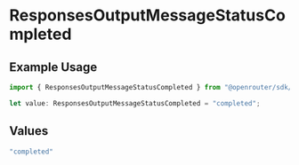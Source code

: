 # ResponsesOutputMessageStatusCompleted

## Example Usage

```typescript
import { ResponsesOutputMessageStatusCompleted } from "@openrouter/sdk/models";

let value: ResponsesOutputMessageStatusCompleted = "completed";
```

## Values

```typescript
"completed"
```
